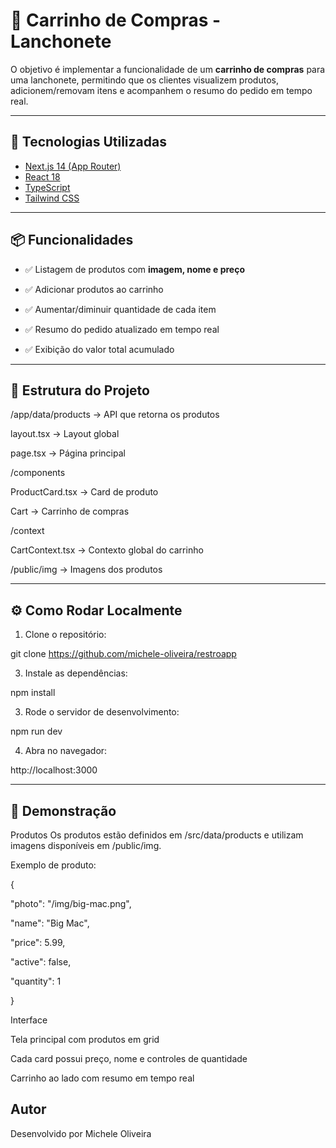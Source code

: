 # 🍔 Carrinho de Compras - Lanchonete  

O objetivo é implementar a funcionalidade de um **carrinho de compras** para uma lanchonete, permitindo que os clientes visualizem produtos, adicionem/removam itens e acompanhem o resumo do pedido em tempo real.

---

## 🚀 Tecnologias Utilizadas
- [Next.js 14 (App Router)](https://nextjs.org/)
- [React 18](https://react.dev/)
- [TypeScript](https://www.typescriptlang.org/)
- [Tailwind CSS](https://tailwindcss.com/)

---

## 📦 Funcionalidades
- ✅ Listagem de produtos com **imagem, nome e preço**

- ✅ Adicionar produtos ao carrinho

- ✅ Aumentar/diminuir quantidade de cada item

- ✅ Resumo do pedido atualizado em tempo real

- ✅ Exibição do valor total acumulado

---

## 📂 Estrutura do Projeto

/app/data/products → API que retorna os produtos

layout.tsx → Layout global

page.tsx → Página principal

/components

ProductCard.tsx → Card de produto

Cart → Carrinho de compras


/context

CartContext.tsx → Contexto global do carrinho

/public/img → Imagens dos produtos

---

## ⚙️ Como Rodar Localmente

1. Clone o repositório:

git clone https://github.com/michele-oliveira/restroapp
   
3. Instale as dependências:

npm install

3. Rode o servidor de desenvolvimento:

npm run dev

4. Abra no navegador:

http://localhost:3000

---

## 🛒 Demonstração
Produtos
Os produtos estão definidos em /src/data/products e utilizam imagens disponíveis em /public/img.

Exemplo de produto:

{

  "photo": "/img/big-mac.png",
  
  "name": "Big Mac",
  
  "price": 5.99,
  
  "active": false,
  
  "quantity": 1
  
}

Interface

Tela principal com produtos em grid

Cada card possui preço, nome e controles de quantidade

Carrinho ao lado com resumo em tempo real

## Autor

Desenvolvido por Michele Oliveira
